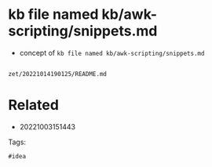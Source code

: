 # kb file named kb/awk-scripting/snippets.md

- concept of `kb file named kb/awk-scripting/snippets.md`

```
```

` zet/20221014190125/README.md `

# Related

- 20221003151443

Tags:

    #idea
